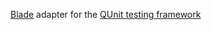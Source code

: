 [Blade](https://github.com/javan/blade) adapter for the [QUnit testing framework](https://qunitjs.com/)
